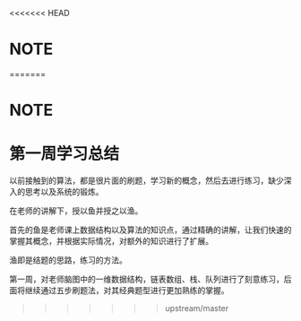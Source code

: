 <<<<<<< HEAD
# NOTE

  

=======
# NOTE

  

<h1>
    第一周学习总结
</h1>

以前接触到的算法，都是很片面的刷题，学习新的概念，然后去进行练习，缺少深入的思考以及系统的锻炼。<br>

在老师的讲解下，授以鱼并授之以渔。<br>

首先的鱼是老师课上数据结构以及算法的知识点，通过精确的讲解，让我们快速的掌握其概念，并根据实际情况，对额外的知识进行了扩展。<br>

渔即是结题的思路，练习的方法。<br>

第一周，对老师脑图中的一维数据结构，链表数组、栈、队列进行了刻意练习，后面将继续通过五步刷题法，对其经典题型进行更加熟练的掌握。
>>>>>>> upstream/master
